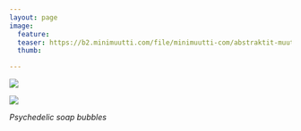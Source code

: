 ```yaml
---
layout: page
image:
  feature:
  teaser: https://b2.minimuutti.com/file/minimuutti-com/abstraktit-muut/1/DS47455-245px.jpg
  thumb:

---
```


[![](https://b2.minimuutti.com/file/minimuutti-com/abstraktit-muut/1/DS47455-800px.jpg)](https://dl.dropboxusercontent.com/sh/ea1wtnz7z734o12/AADvJeVKm32OBIQ9iNzU9D_3a/abstraktit-muut/1/DS47455.jpg)

[![](https://b2.minimuutti.com/file/minimuutti-com/abstraktit-muut/1/DS47455_3-800px.jpg)](https://dl.dropboxusercontent.com/sh/ea1wtnz7z734o12/AAAQBMxsHCCc1uvKEtZc2QU9a/abstraktit-muut/1/DS47455_3.jpg)

*Psychedelic soap bubbles*
